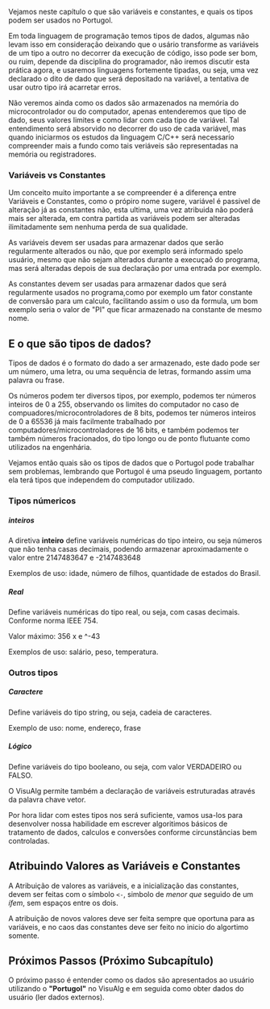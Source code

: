 Vejamos neste capítulo o que são variáveis e constantes, e quais os tipos podem ser usados no Portugol.

Em toda linguagem de programação temos tipos de dados, algumas não levam isso em consideração deixando que o usário transforme as variáveis de um tipo a outro no decorrer da execução de código, isso pode ser bom, ou ruim, depende da disciplina do programador, não iremos discutir esta prática agora, e usaremos linguagens fortemente tipadas, ou seja, uma vez declarado o dito de dado que será depositado na variável, a tentativa de usar outro tipo irá acarretar erros.

Não veremos ainda como os dados são armazenados na memória do microcontrolador ou do computador, apenas entenderemos que tipo de dado, seus valores limites e como lidar com cada tipo de variável. Tal entendimento será absorvido no decorrer do uso de cada variável, mas quando iniciarmos os estudos da linguagem C/C++ será necessarío compreender mais a fundo como tais veriáveis são representadas na memória ou registradores.

### Variáveis vs Constantes
Um conceito muito importante a se compreender é a diferença entre Variáveis e Constantes, como o própiro nome sugere, variável é passivel de alteração já as constantes não, esta ultima, uma vez atribuida não poderá mais ser alterada, em contra partida as variáveis podem ser alteradas ilimitadamente sem nenhuma perda de sua qualidade.

As variáveis devem ser usadas para armazenar dados que serão regularmente alterados ou não, que por exemplo será informado spelo usuário, mesmo que não sejam alterados durante a execuçaõ do programa, mas será alteradas depois de sua declaração por uma entrada por exemplo.

As constantes devem ser usadas para armazenar dados que será regularmente usados no programa,como por exemplo um fator constante de conversão para um calculo, facilitando assim o uso da formula, um bom exemplo seria o valor de "PI" que ficar armazenado na constante de mesmo nome.

## E o que são tipos de dados?

Tipos de dados é o formato do dado a ser armazenado, este dado pode ser um número, uma letra, ou uma sequência de letras, formando assim uma palavra ou frase.

Os números podem ter diversos tipos, por exemplo, podemos ter números inteiros de 0 a 255, observando os limites do computador no caso de compuadores/microcontroladores de 8 bits, podemos ter números inteiros de 0 a 65536 já mais facilmente trabalhado por computadores/microcontroladores de 16 bits, e também podemos ter também números fracionados, do tipo longo ou de ponto flutuante como utilizados na engenhária.

Vejamos então quais são os tipos de dados que o Portugol pode trabalhar sem problemas, lembrando que Portugol é uma pseudo linguagem, portanto ela terá tipos que independem do computador utilizado.

### Tipos númericos
##### inteiros
A diretiva **inteiro** define variáveis numéricas do tipo inteiro, ou seja números que não tenha casas decimais, podendo armazenar aproximadamente o valor entre 2147483647 e -2147483648

Exemplos de uso: idade, número de filhos, quantidade de estados do Brasil.

##### Real
Define variáveis numéricas do tipo real, ou seja, com casas decimais. Conforme norma IEEE 754.

Valor máximo: 356 x e ^-43

Exemplos de uso: salário, peso, temperatura.

### Outros tipos
##### Caractere
Define variáveis do tipo string, ou seja, cadeia de caracteres.

Exemplo de uso: nome, endereço, frase

##### Lógico
Define variáveis do tipo booleano, ou seja, com valor VERDADEIRO ou FALSO.


O VisuAlg permite também a declaração de variáveis estruturadas através da palavra chave vetor.

Por hora lidar com estes tipos nos será suficiente, vamos usa-los para desenvolver nossa habilidade em escrever algoritimos básicos de tratamento de dados, calculos e conversões conforme circunstãncias bem controladas.

## Atribuindo Valores as Variáveis e Constantes
A Atribuição de valores as variáveis, e a inicialização das constantes, devem ser feitas com o símbolo `<-`, simbolo de *menor que* seguido de um *ífem*, sem espaços entre os dois.

A atribuição de novos valores deve ser feita sempre que oportuna para as variáveis, e no caos das constantes deve ser feito no inicio do algortimo somente.

## Próximos Passos (Próximo Subcapítulo)
O próximo passo é entender como os dados são apresentados ao usuário utilizando o **"Portugol"** no VisuAlg e em seguida como obter dados do usuário (ler dados externos).
